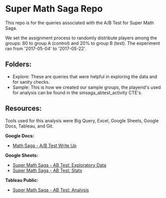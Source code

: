 # Super Math Saga Repo

This repo is for the queries associated with the A/B Test for Super Math Saga.

We set the assignment process to randomly distribute players among the groups: 80 to group A (control) and 20% to group B (test).
The experiment ran from '2017-05-04' to '2017-05-22'.

## **Folders:**
  - Explore: These are queries that were helpful in exploring the data and for sanity checks.
  - Sample: This is how we created our sample groups, the playerid's used for analysis can be found in the smsaga_abtest_activity CTE's.

## **Resources:**
Tools used for this analysis were Big Query, Excel, Google Sheets, Google Docs, Tableau, and Git.

**Google Docs:**
- [Math Saga - A/B Test Write Up](https://docs.google.com/document/d/1NCpddC3BQRpMEd7HtXnhh2D7Q6rqrwy2_IAf6ZhXFow/edit#heading=h.5gql8hcleq1m)

**Google Sheets:**
- [Super Math Saga - AB Test: Exploratory Data](https://docs.google.com/spreadsheets/d/1RYy7buW54hl9Uc0lmRG3eHKugGHICoetoR0Tba7d0JE/edit#gid=1041022188)
- [Super Math Saga - AB Test: Stats](https://docs.google.com/spreadsheets/d/1pqIMVR1lhU49LPrgWTyiAPrlooak6zilTUw8EAqUHwI/edit#gid=659632490)

**Tableau Public:**
- [Super Math Saga - AB Test: Analysis](https://public.tableau.com/app/profile/zachary.prince/viz/SuperMathSaga-ABTestAnalysis/PurchasesbyGroups)

